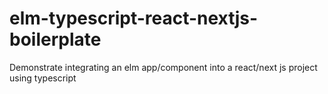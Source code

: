 # elm-typescript-react-nextjs-boilerplate
Demonstrate integrating an elm app/component into a react/next js project using typescript 
